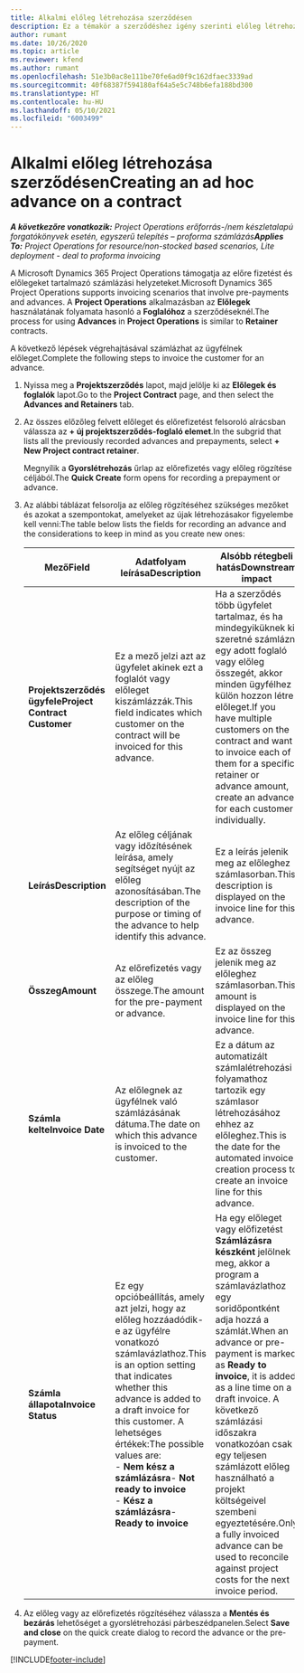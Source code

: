 ```yaml
---
title: Alkalmi előleg létrehozása szerződésen
description: Ez a témakör a szerződéshez igény szerinti előleg létrehozásával kapcsolatban tartalmaz tájékoztatást.
author: rumant
ms.date: 10/26/2020
ms.topic: article
ms.reviewer: kfend
ms.author: rumant
ms.openlocfilehash: 51e3b0ac8e111be70fe6ad0f9c162dfaec3339ad
ms.sourcegitcommit: 40f68387f594180af64a5e5c748b6efa188bd300
ms.translationtype: HT
ms.contentlocale: hu-HU
ms.lasthandoff: 05/10/2021
ms.locfileid: "6003499"
---
```

# <a name="creating-an-ad-hoc-advance-on-a-contract"></a><span data-ttu-id="1b1f7-103">Alkalmi előleg létrehozása szerződésen</span><span class="sxs-lookup"><span data-stu-id="1b1f7-103">Creating an ad hoc advance on a contract</span></span>

<span data-ttu-id="1b1f7-104">_**A következőre vonatkozik:** Project Operations erőforrás-/nem készletalapú forgatókönyvek esetén, egyszerű telepítés – proforma számlázás_</span><span class="sxs-lookup"><span data-stu-id="1b1f7-104">_**Applies To:** Project Operations for resource/non-stocked based scenarios, Lite deployment - deal to proforma invoicing_</span></span>

<span data-ttu-id="1b1f7-105">A Microsoft Dynamics 365 Project Operations támogatja az előre fizetést és előlegeket tartalmazó számlázási helyzeteket.</span><span class="sxs-lookup"><span data-stu-id="1b1f7-105">Microsoft Dynamics 365 Project Operations supports invoicing scenarios that involve pre-payments and advances.</span></span> <span data-ttu-id="1b1f7-106">A **Project Operations** alkalmazásban az **Előlegek** használatának folyamata hasonló a **Foglalóhoz** a szerződéseknél.</span><span class="sxs-lookup"><span data-stu-id="1b1f7-106">The process for using **Advances** in **Project Operations** is similar to **Retainer** contracts.</span></span> 

<span data-ttu-id="1b1f7-107">A következő lépések végrehajtásával számlázhat az ügyfélnek előleget.</span><span class="sxs-lookup"><span data-stu-id="1b1f7-107">Complete the following steps to invoice the customer for an advance.</span></span>

1. <span data-ttu-id="1b1f7-108">Nyissa meg a **Projektszerződés** lapot, majd jelölje ki az **Előlegek és foglalók** lapot.</span><span class="sxs-lookup"><span data-stu-id="1b1f7-108">Go to the **Project Contract** page, and then select the **Advances and Retainers** tab.</span></span>
2. <span data-ttu-id="1b1f7-109">Az összes előzőleg felvett előleget és előrefizetést felsoroló alrácsban válassza az **+ új projektszerződés-foglaló elemet**.</span><span class="sxs-lookup"><span data-stu-id="1b1f7-109">In the subgrid that lists all the previously recorded advances and prepayments, select **+ New Project contract retainer**.</span></span> 

    <span data-ttu-id="1b1f7-110">Megnyílik a **Gyorslétrehozás** űrlap az előrefizetés vagy előleg rögzítése céljából.</span><span class="sxs-lookup"><span data-stu-id="1b1f7-110">The **Quick Create** form opens for recording a prepayment or advance.</span></span>
    
3. <span data-ttu-id="1b1f7-111">Az alábbi táblázat felsorolja az előleg rögzítéséhez szükséges mezőket és azokat a szempontokat, amelyeket az újak létrehozásakor figyelembe kell venni:</span><span class="sxs-lookup"><span data-stu-id="1b1f7-111">The table below lists the fields for recording an advance and the considerations to keep in mind as you create new ones:</span></span>

    | <span data-ttu-id="1b1f7-112">Mező</span><span class="sxs-lookup"><span data-stu-id="1b1f7-112">Field</span></span> | <span data-ttu-id="1b1f7-113">Adatfolyam leírása</span><span class="sxs-lookup"><span data-stu-id="1b1f7-113">Description</span></span> | <span data-ttu-id="1b1f7-114">Alsóbb rétegbeli hatás</span><span class="sxs-lookup"><span data-stu-id="1b1f7-114">Downstream impact</span></span> |
    | --- | --- | --- |
    | <span data-ttu-id="1b1f7-115">**Projektszerződés ügyfele**</span><span class="sxs-lookup"><span data-stu-id="1b1f7-115">**Project Contract Customer**</span></span> | <span data-ttu-id="1b1f7-116">Ez a mező jelzi azt az ügyfelet akinek ezt a foglalót vagy előleget kiszámlázzák.</span><span class="sxs-lookup"><span data-stu-id="1b1f7-116">This field indicates which customer on the contract will be invoiced for this advance.</span></span> | <span data-ttu-id="1b1f7-117">Ha a szerződés több ügyfelet tartalmaz, és ha mindegyiküknek ki szeretné számlázni egy adott foglaló vagy előleg összegét, akkor minden ügyfélhez külön hozzon létre előleget.</span><span class="sxs-lookup"><span data-stu-id="1b1f7-117">If you have multiple customers on the contract and want to invoice each of them for a specific retainer or advance amount, create an advance for each customer individually.</span></span> |
    | <span data-ttu-id="1b1f7-118">**Leírás**</span><span class="sxs-lookup"><span data-stu-id="1b1f7-118">**Description**</span></span> | <span data-ttu-id="1b1f7-119">Az előleg céljának vagy időzítésének leírása, amely segítséget nyújt az előleg azonosításában.</span><span class="sxs-lookup"><span data-stu-id="1b1f7-119">The description of the purpose or timing of the advance to help identify this advance.</span></span> | <span data-ttu-id="1b1f7-120">Ez a leírás jelenik meg az előleghez számlasorban.</span><span class="sxs-lookup"><span data-stu-id="1b1f7-120">This description is displayed on the invoice line for this advance.</span></span> |
    | <span data-ttu-id="1b1f7-121">**Összeg**</span><span class="sxs-lookup"><span data-stu-id="1b1f7-121">**Amount**</span></span> | <span data-ttu-id="1b1f7-122">Az előrefizetés vagy az előleg összege.</span><span class="sxs-lookup"><span data-stu-id="1b1f7-122">The amount for the pre-payment or advance.</span></span> | <span data-ttu-id="1b1f7-123">Ez az összeg jelenik meg az előleghez számlasorban.</span><span class="sxs-lookup"><span data-stu-id="1b1f7-123">This amount is displayed on the invoice line for this advance.</span></span> |
    | <span data-ttu-id="1b1f7-124">**Számla kelte**</span><span class="sxs-lookup"><span data-stu-id="1b1f7-124">**Invoice Date**</span></span> | <span data-ttu-id="1b1f7-125">Az előlegnek az ügyfélnek való számlázásának dátuma.</span><span class="sxs-lookup"><span data-stu-id="1b1f7-125">The date on which this advance is invoiced to the customer.</span></span> | <span data-ttu-id="1b1f7-126">Ez a dátum az automatizált számlalétrehozási folyamathoz tartozik egy számlasor létrehozásához ehhez az előleghez.</span><span class="sxs-lookup"><span data-stu-id="1b1f7-126">This is the date for the automated invoice creation process to create an invoice line for this advance.</span></span> |
    | <span data-ttu-id="1b1f7-127">**Számla állapota**</span><span class="sxs-lookup"><span data-stu-id="1b1f7-127">**Invoice Status**</span></span> | <span data-ttu-id="1b1f7-128">Ez egy opcióbeállítás, amely azt jelzi, hogy az előleg hozzáadódik-e az ügyfélre vonatkozó számlavázlathoz.</span><span class="sxs-lookup"><span data-stu-id="1b1f7-128">This is an option setting that indicates whether this advance is added to a draft invoice for this customer.</span></span> <span data-ttu-id="1b1f7-129">A lehetséges értékek:</span><span class="sxs-lookup"><span data-stu-id="1b1f7-129">The possible values are:</span></span></br><span data-ttu-id="1b1f7-130">- **Nem kész a számlázásra**</span><span class="sxs-lookup"><span data-stu-id="1b1f7-130">- **Not ready to invoice**</span></span></br><span data-ttu-id="1b1f7-131">- **Kész a számlázásra**</span><span class="sxs-lookup"><span data-stu-id="1b1f7-131">- **Ready to invoice**</span></span> | <span data-ttu-id="1b1f7-132">Ha egy előleget vagy előfizetést **Számlázásra készként** jelölnek meg, akkor a program a számlavázlathoz egy soridőpontként adja hozzá a számlát.</span><span class="sxs-lookup"><span data-stu-id="1b1f7-132">When an advance or pre-payment is marked as **Ready to invoice**, it is added as a line time on a draft invoice.</span></span> <span data-ttu-id="1b1f7-133">A következő számlázási időszakra vonatkozóan csak egy teljesen számlázott előleg használható a projekt költségeivel szembeni egyeztetésére.</span><span class="sxs-lookup"><span data-stu-id="1b1f7-133">Only a fully invoiced advance can be used to reconcile against project costs for the next invoice period.</span></span> |

4. <span data-ttu-id="1b1f7-134">Az előleg vagy az előrefizetés rögzítéséhez válassza a **Mentés és bezárás** lehetőséget a gyorslétrehozási párbeszédpanelen.</span><span class="sxs-lookup"><span data-stu-id="1b1f7-134">Select **Save and close** on the quick create dialog to record the advance or the pre-payment.</span></span>


[!INCLUDE[footer-include](../../includes/footer-banner.md)]